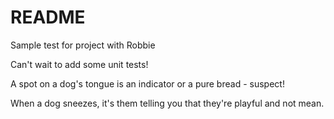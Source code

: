 # README

Sample test for project with Robbie

Can't wait to add some unit tests!

A spot on a dog's tongue is an indicator or a pure bread - suspect!

When a dog sneezes, it's them telling you that they're playful and not mean.
